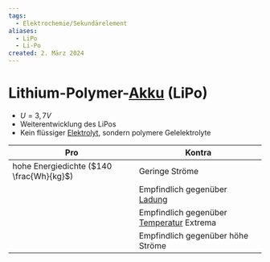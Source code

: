 ```yaml
---
tags:
  - Elektrochemie/Sekundärelement
aliases:
  - LiPo
  - Li-Po
created: 2. März 2024
---
```


# Lithium-Polymer-[Akku](Sekundärelement.md) (LiPo)

- $U=3,7V$
- Weiterentwicklung des LiPos
- Kein flüssiger [Elektrolyt](Elektrochemie.md), sondern polymere Gelelektrolyte

| Pro                                      | Kontra                                   |
| ---------------------------------------- | ---------------------------------------- |
| hohe Energiedichte ($140 \frac{Wh}{kg}$) | Geringe Ströme                           |
|                                          | Empfindlich gegenüber [Ladung](../Elektrotechnik/Statisches%20E-Feld.md)             |
|                                          | Empfindlich gegenüber [Temperatur](../Physik/Temperatur%20und%20Teilchenmodell.md) Extrema |
|                                          | Empfindlich gegenüber höhe Ströme        | 
